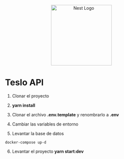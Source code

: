 <p align="center">
  <a href="http://nestjs.com/" target="blank"><img src="https://nestjs.com/img/logo-small.svg" width="200" alt="Nest Logo" /></a>
</p>

# Teslo API

1. Clonar el proyecto

2. **yarn install**

3. Clonar el archivo **.env.template** y renombrarlo a **.env**

4. Cambiar las variables de entorno

5. Levantar la base de datos

```
docker-compose up-d
```

6. Levantar el proyecto **yarn start:dev**

